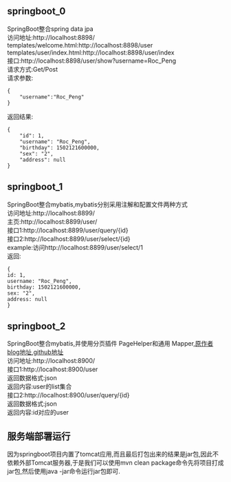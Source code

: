 ##  springboot_0  
SpringBoot整合spring data jpa  
访问地址:http://localhost:8898/  
templates/welcome.html:http://localhost:8898/user  
templates/user/index.html:http://localhost:8898/user/index  
接口:http://localhost:8898/user/show?username=Roc_Peng  
请求方式:Get/Post  
请求参数:  
``` 
{
	"username":"Roc_Peng"
}
```   
返回结果:
```  
{
    "id": 1,
    "username": "Roc_Peng",
    "birthday": 1502121600000,
    "sex": "2",
    "address": null
}
```  

## springboot_1
SpringBoot整合mybatis,mybatis分别采用注解和配置文件两种方式  
访问地址:http://localhost:8899/  
主页:http://localhost:8899/user/  
接口1:http://localhost:8899/user/query/{id}  
接口2:http://localhost:8899/user/select/{id}  
example:访问http://localhost:8899/user/select/1  
返回:  
```
{
id: 1,
username: "Roc_Peng",
birthday: 1502121600000,
sex: "2",
address: null
}
```
## springboot_2 
SpringBoot整合mybatis,并使用分页插件 PageHelper和通用 Mapper,[原作者blog地址](http://blog.csdn.net/isea533/article/details/41457529),[github地址](https://github.com/abel533/MyBatis-Spring-Boot)  
访问地址:http://localhost:8900/  
接口1:http://localhost:8900/user  
返回数据格式:json  
返回内容:user的list集合  
接口2:http://localhost:8900/user/query/{id}  
返回数据格式:json  
返回内容:id对应的user

## 服务端部署运行
因为springboot项目内置了tomcat应用,而且最后打包出来的结果是jar包,因此不依赖外部Tomcat服务器,于是我们可以使用mvn clean package命令先将项目打成jar包,然后使用java -jar命令运行jar包即可.
